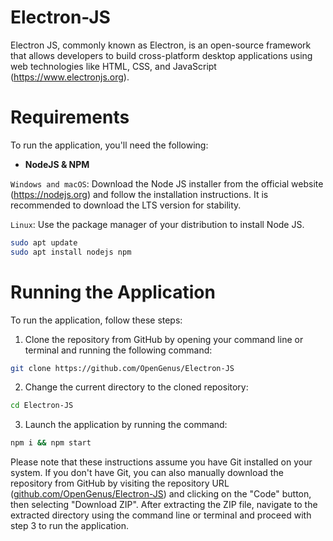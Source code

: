 # Electron-JS

Electron JS, commonly known as Electron, is an open-source framework that allows developers to build cross-platform desktop applications using web technologies like HTML, CSS, and JavaScript (https://www.electronjs.org).

# Requirements

To run the application, you'll need the following:

- **NodeJS & NPM**

`Windows and macOS`: Download the Node JS installer from the official website (https://nodejs.org) and follow the installation instructions. It is recommended to download the LTS version for stability.

`Linux`: Use the package manager of your distribution to install Node JS.

```bash
sudo apt update
sudo apt install nodejs npm
```

# Running the Application

To run the application, follow these steps:

1. Clone the repository from GitHub by opening your command line or terminal and running the following command:

```bash
git clone https://github.com/OpenGenus/Electron-JS
```

2. Change the current directory to the cloned repository:

```bash
cd Electron-JS
```

3. Launch the application by running the command:

```bash
npm i && npm start
```

Please note that these instructions assume you have Git installed on your system. If you don't have Git, you can also manually download the repository from GitHub by visiting the repository URL ([github.com/OpenGenus/Electron-JS](https://github.com/OpenGenus/Electron-JS)) and clicking on the "Code" button, then selecting "Download ZIP". After extracting the ZIP file, navigate to the extracted directory using the command line or terminal and proceed with step 3 to run the application.
